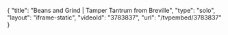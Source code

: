 {
    "title": "Beans and Grind | Tamper Tantrum from Breville",
    "type": "solo",
    "layout": "iframe-static",
    "videoId": "3783837",
    "url": "\/tvpembed\/3783837"
}